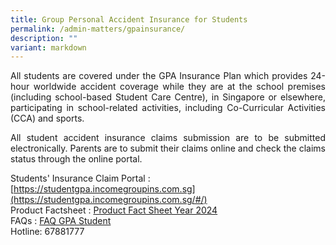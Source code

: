 ```yaml
---
title: Group Personal Accident Insurance for Students
permalink: /admin-matters/gpainsurance/
description: ""
variant: markdown
---
```

<p align="justify">
All students are covered under the GPA Insurance Plan which provides 24-hour worldwide accident coverage while they are at the school premises (including school-based Student Care Centre), in Singapore or elsewhere, participating in school-related activities, including Co-Curricular Activities (CCA) and sports. </p>

<p align="justify">
All student accident insurance claims submission are to be submitted electronically. Parents are to submit their claims online and check the claims status through the online portal.</p>

Students' Insurance Claim Portal : [https://studentgpa.incomegroupins.com.sg](https://studentgpa.incomegroupins.com.sg/#/) <br>
Product Factsheet : [Product Fact Sheet Year 2024](https://drive.google.com/file/d/1leBc8rYG6a8eWxR4tLBpeheLUrEJ40Jq/view) <br>
FAQs : [FAQ GPA Student](https://drive.google.com/file/d/12sy1UU47f1wpMXjqNnsiopBN7zTeO4tF/view?usp=sharing) <br>
Hotline: 67881777